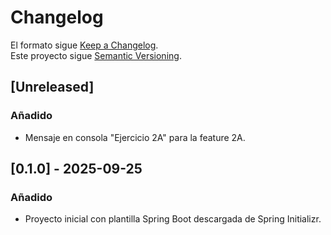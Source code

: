 # Changelog

El formato sigue [Keep a Changelog](https://keepachangelog.com/es-ES/1.0.0/).  
Este proyecto sigue [Semantic Versioning](https://semver.org/lang/es/).

## [Unreleased]
### Añadido
- Mensaje en consola "Ejercicio 2A" para la feature 2A.

## [0.1.0] - 2025-09-25
### Añadido
- Proyecto inicial con plantilla Spring Boot descargada de Spring Initializr.
